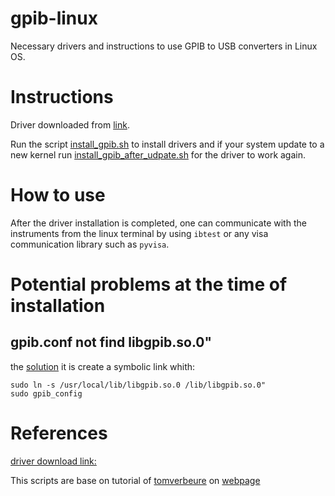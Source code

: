 # gpib-linux

Necessary drivers and instructions to use GPIB to USB converters in Linux OS.


# Instructions

Driver downloaded from [link](https://sourceforge.net/projects/linux-gpib/files/linux-gpib%20for%203.x.x%20and%202.6.x%20kernels/).

Run the script [install_gpib.sh](install_gpib.sh) to install drivers and if your system update to a new kernel run [install_gpib_after_udpate.sh](install_gpib_after_update.sh) for the driver to work again.

# How to use

After the driver installation is completed, one can communicate with the instruments from the linux terminal by using `ibtest` or any visa communication library such as `pyvisa`.

# Potential problems at the time of installation
## gpib.conf not find libgpib.so.0"
the [solution](https://gist.github.com/turingbirds/6eb05c9267a6437183a9567700e8581a) it is create a symbolic link whith:
```
sudo ln -s /usr/local/lib/libgpib.so.0 /lib/libgpib.so.0"
sudo gpib_config
```


# References
 [driver download link:](https://linux-gpib.sourceforge.io/)

This scripts are base on tutorial of [tomverbeure](https://github.com/tomverbeure) on [webpage](https://tomverbeure.github.io/2023/01/29/Installing-Linux-GPIB-Drivers-for-the-Agilent-82357B.html)

